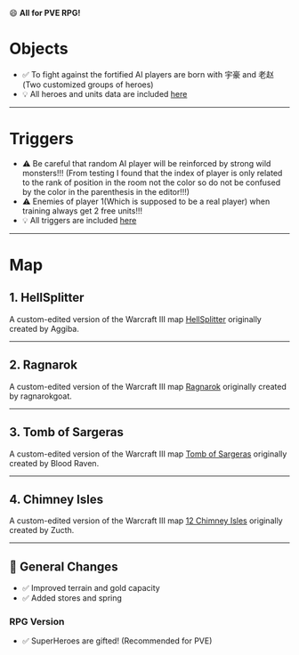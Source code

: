😄 **All for PVE RPG!**

# Objects
- ✅ To fight against the fortified AI players are born with 宇豪 and 老赵 (Two customized groups of heroes)
- 💡 All heroes and units data are included [here](https://github.com/librautoo/WarCraft3Map/tree/main/Objects)
---

# Triggers
- ⚠️ Be careful that random AI player will be reinforced by strong wild monsters!!! (From testing I found that the index of player is only related to the rank of position in the room not the color so do not be confused by the color in the parenthesis in the editor!!!)
- ⚠️ Enemies of player 1(Which is supposed to be a real player) when training always get 2 free units!!!
- 💡 All triggers are included [here](https://github.com/librautoo/WarCraft3Map/tree/main/Triggers)

---

# Map

## 1. HellSplitter

A custom-edited version of the Warcraft III map [HellSplitter](https://www.hiveworkshop.com/threads/hellsplitter-updated.324570/) originally created by Aggiba.

---

## 2. Ragnarok

A custom-edited version of the Warcraft III map [Ragnarok](https://www.hiveworkshop.com/threads/ragnarok.239151/) originally created by ragnarokgoat.  


---

## 3. Tomb of Sargeras

A custom-edited version of the Warcraft III map [Tomb of Sargeras](https://www.hiveworkshop.com/threads/tomb-of-sargeras.192673/) originally created by Blood Raven.  


---

## 4. Chimney Isles

A custom-edited version of the Warcraft III map [12 Chimney Isles](https://www.hiveworkshop.com/threads/12-chimney-isles.341010/) originally created by Zucth.  

---

## 🔧 General Changes 

- ✅ Improved terrain and gold capacity
- ✅ Added stores and spring

  
### RPG Version
- ✅ SuperHeroes are gifted! (Recommended for PVE)
